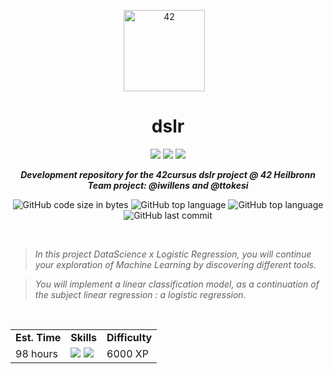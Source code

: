 <p align="center">
	<img width="130px;" src="https://game.42sp.org.br/static/assets/images/42_logo_black.svg" align="center" alt="42" />&nbsp;&nbsp;&nbsp;
	<h1 align="center">dslr</h1>
</p>
<p align="center">
	<img src="https://img.shields.io/badge/Success-125/100_✓-gray.svg?colorA=61c265&colorB=4CAF50&style=for-the-badge">
	<img src="https://img.shields.io/badge/Linux-FCC624?style=for-the-badge&logo=linux&logoColor=black">
	<img src="https://img.shields.io/badge/mac%20os-000000?style=for-the-badge&logo=apple&logoColor=white">
</p>

<p align="center">
	<b><i>Development repository for the 42cursus dslr project @ 42 Heilbronn</i></b><br>
	<b><i>Team project: @iwillens and @ttokesi</i></b><br>
</p>

<p align="center">
	<img alt="GitHub code size in bytes" src="https://img.shields.io/github/languages/code-size/iwillenshofer/dslr?color=blueviolet" />
	<img alt="GitHub top language" src="https://img.shields.io/github/languages/top/iwillenshofer/dslr?color=blue" />
	<img alt="GitHub top language" src="https://img.shields.io/github/commit-activity/t/iwillenshofer/dslr?color=brightgreen" />
	<img alt="GitHub last commit" src="https://img.shields.io/github/last-commit/iwillenshofer/dslr?color=brightgreen" />
</p>
<br>

> _In this project DataScience x Logistic Regression, you will continue your exploration of Machine Learning by discovering different tools._

>_You will implement a linear classification model, as a continuation of the subject linear regression : a logistic regression._

<br>

<p align="center">
	<table>
		<tr>
			<td><b>Est. Time</b></td>
			<td><b>Skills</b></td>
			<td><b>Difficulty</b></td>
		</tr>
		<tr>
			<td valign="top">98 hours</td>
			<td valign="top">
<img src="https://img.shields.io/badge/DataScience-555">
<img src="https://img.shields.io/badge/Logistic_Regression-555">
			</td>
			<td valign="top"> 6000 XP</td>
		</tr>
	</table>
</p>

<br>

